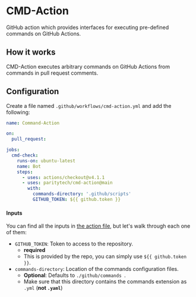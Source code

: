 # CMD-Action

GitHub action which provides interfaces for executing pre-defined commands on GitHub Actions.

## How it works
CMD-Action executes arbitrary commands on GitHub Actions from commands in pull request comments.

## Configuration
Create a file named `.github/workflows/cmd-action.yml` and add the following:
```yaml
name: Command-Action

on: 
  pull_request:

jobs:
  cmd-check:
    runs-on: ubuntu-latest
    name: Bot
    steps:
      - uses: actions/checkout@v4.1.1
      - uses: paritytech/cmd-action@main
        with: 
          commands-directory: '.github/scripts'
          GITHUB_TOKEN: ${{ github.token }}
```

#### Inputs
You can find all the inputs in [the action file](./action.yml), but let's walk through each one of them:

- `GITHUB_TOKEN`: Token to access to the repository.
	-  **required**
	-  This is provided by the repo, you can simply use `${{ github.token }}`.
- `commands-directory`: Location of the commands configuration files.
	- **Optional**: Defaults to `./github/commands `.
	- Make sure that this directory contains the commands extension as `.yml` (**not `.yaml`**)

